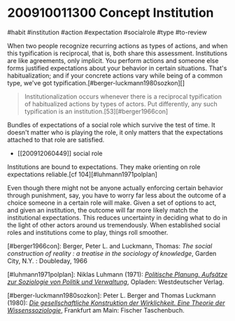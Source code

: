# 200910011300 Concept Institution
#habit #institution #action #expectation #socialrole #type #to-review

When two people recognize recurring actions as types of actions, and when this typification is reciprocal, that is, both share this assessment. Institutions are like agreements, only implicit. You perform actions and someone else forms justified expectations about your behavior in certain situations. That's habitualization; and if your concrete actions vary while being of a common type, we've got typification.[#berger-luckmann1980sozkon][]

> Institutionalization occurs whenever there is a reciprocal typification of habitualized actions by types of actors. Put differently, any such typification is an institution.[53][#berger1966con]

Bundles of expectations of a social role which survive the test of time. It doesn't matter who is playing the role, it only matters that the expectations attached to that role are satisfied.

- [[200912060449]] social role

Institutions are bound to expectations. They make orienting on role expectations reliable.[cf 104][#luhmann1971polplan]

Even though there might not be anyone actually enforcing certain behavior through punishment, say, you have to worry far less about the outcome of a choice someone in a certain role will make. Given a set of options to act, and given an institution, the outcome will far more likely match the institutional expectations. This reduces uncertainty in deciding what to do in the light of other actors around us tremendously. When established social roles and institutions come to play, things roll smoother.

[#berger1966con]: Berger, Peter L. and Luckmann, Thomas: _The social construction of reality : a treatise in the sociology of knowledge_, Garden City, N.Y. : Doubleday, 1966

[#luhmann1971polplan]: Niklas Luhmann (1971): _[Politische Planung. Aufsätze zur Soziologie von Politik und Verwaltung](x-bdsk://luhmann1971polplan)_, Opladen: Westdeutscher Verlag.

[#berger-luckmann1980sozkon]: Peter L. Berger and Thomas Luckmann (1980): _[Die gesellschaftliche Konstruktion der Wirklichkeit. Eine Theorie der Wissenssoziologie](x-bdsk://berger-luckmann1980sozkon)_, Frankfurt am Main: Fischer Taschenbuch.
